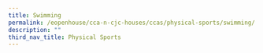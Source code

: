 ```yaml
---
title: Swimming
permalink: /eopenhouse/cca-n-cjc-houses/ccas/physical-sports/swimming/
description: ""
third_nav_title: Physical Sports
---
```

